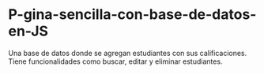 # P-gina-sencilla-con-base-de-datos-en-JS
Una base de datos donde se agregan estudiantes con sus calificaciones. Tiene funcionalidades como buscar, editar y eliminar estudiantes.
